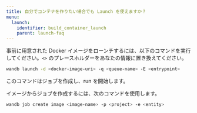 ```yaml
---
title: 自分でコンテナを作りたい場合でも Launch を使えますか？
menu:
  launch:
    identifier: build_container_launch
    parent: launch-faq
---
```


事前に用意された Docker イメージをローンチするには、以下のコマンドを実行してください。`<>` のプレースホルダーをあなたの情報に置き換えてください。

```bash
wandb launch -d <docker-image-uri> -q <queue-name> -E <entrypoint>
```

このコマンドはジョブを作成し、run を開始します。

イメージからジョブを作成するには、次のコマンドを使用します。

```bash
wandb job create image <image-name> -p <project> -e <entity>
```